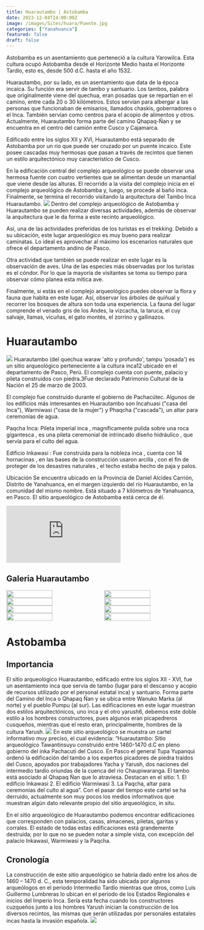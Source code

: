 ```yaml
---
title: Huarautambo | Astobamba
date: 2023-12-04T14:00:00Z
image: /images/Sites/huara/Puente.jpg
categories: ["Yanahuanca"]
featured: false
draft: false
---
```


Astobamba es un asentamiento que perteneció a la cultura Yarowilca. Esta cultura ocupó Astobamba desde el Horizonte Medio hasta el Horizonte Tardío, esto es, desde 500 d.C. hasta el año 1532.

Huarautambo, por su lado, es un asentamiento que data de la época incaica. Su función era servir de tambo y santuario. Los tambos, palabra que originalmente viene del quechua, eran posadas que se repartían en el camino, entre cada 20 o 30 kilómetros. Estos servían para albergar a las personas que funcionaban de emisarios, llamados chaskis, gobernadores o el Inca. También servían como centros para el acopio de alimentos y otros. Actualmente, Huarautambo forma parte del camino Qhapaq-Ñan y se encuentra en el centro del camión entre Cusco y Cajamarca.

Edificado entre los siglos XII y XVI, Huarautambo está separado de Astobamba por un río que puede ser cruzado por un puente incaico. Este posee cascadas muy hermosas que pasan a través de recintos que tienen un estilo arquitectónico muy característico de Cusco.

En la edificación central del complejo arqueológico se puede observar una hermosa fuente con cuatro vertientes que se alimentan desde un manantial que viene desde las alturas. El recorrido a la visita del complejo inicia en el complejo arqueológico de Astobamba y, luego, se procede al baño inca. Finalmente, se termina el recorrido visitando la arquitectura del Tambo Inca Huarautambo.
![](https://blog.redbus.pe/wp-content/uploads/2019/12/condor3.jpeg)
Dentro del complejo arqueológico de Astobamba y Huarautambo se pueden realizar diversas actividades, además de observar la arquitectura que le da forma a este recinto arqueológico.

Así, una de las actividades preferidas de los turistas es el trekking. Debido a su ubicación, este lugar arqueológico es muy bueno para realizar caminatas. Lo ideal es aprovechar al máximo los escenarios naturales que ofrece el departamento andino de Pasco.

Otra actividad que también se puede realizar en este lugar es la observación de aves. Una de las especies más observadas por los turistas es el cóndor. Por lo que la mayoría de visitantes se toma su tiempo para observar cómo planea esta mítica ave.

Finalmente, si estás en el complejo arqueológico puedes observar la flora y fauna que habita en este lugar. Así, observar los árboles de quiñual y recorrer los bosques de altura son toda una experiencia. La fauna del lugar comprende el venado gris de los Andes, la vizcacha, la taruca, el cuy salvaje, llamas, vicuñas, el gato montés, el zorrino y gallinazos.
# Huarautambo

![](https://upload.wikimedia.org/wikipedia/commons/thumb/3/39/Sitio_arqueol%C3%B3gico_Huarautambo_11.jpg/800px-Sitio_arqueol%C3%B3gico_Huarautambo_11.jpg)
Huarautambo (del quechua waraw 'alto y profundo', tampu 'posada') es un sitio arqueológico perteneciente a la cultura inca1​2​ ubicado en el departamento de Pasco, Perú. El complejo cuenta con puente, palacio y pileta construidos con piedra.3​Fue declarado Patrimonio Cultural de la Nación el 25 de marzo de 2003.

El complejo fue construido durante el gobierno de Pachacútec. Algunos de los edificios más interesantes en Huarautambo son Incahuasi ("casa del Inca"), Warmiwasi ("casa de la mujer") y Phaqcha ("cascada"), un altar para ceremonias de agua.

Paqcha Inca: Pileta imperial inca , magníficamente pulida sobre una roca gigantesca , es una pileta ceremonial de intrincado diseño hidráulico , que servía para el culto del agua.

Edificio Inkawasi  : Fue construida para la nobleza inca , cuenta con 14 hornacinas , en las bases de la construcción usaron arcilla , con el fin de proteger de los desastres naturales , el techo estaba hecho de paja y palos.

Ubicación
Se encuentra ubicado en la Provincia de Daniel Alcides Carrión, Distrito de Yanahuanca, en el margen izquierdo del río Huarautambo, en la comunidad del mismo nombre. Está situado a 7 kilómetros de Yanahuanca, en Pasco. El sitio arqueológico de Astobamba está cerca de él.
<div class="aspect-w-16 aspect-h-9">
  <iframe src="https://www.google.com/maps/embed?pb=!1m18!1m12!1m3!1d1961.7176404446677!2d-76.537199!3d-10.466311000000001!2m3!1f0!2f0!3f0!3m2!1i1024!2i768!4f13.1!3m3!1m2!1s0x9107fc880170e739%3A0x809a997d4ad0594f!2sHuarautambo%2019600!5e0!3m2!1ses-419!2spe!4v1690151757594!5m2!1ses-419!2spe"
    class="w-full h-full"
    style="border:0;"
    allowfullscreen=""
    loading="lazy"
    referrerpolicy="no-referrer-when-downgrade"
  ></iframe>
</div>

## Galeria Huarautambo

<div style="display: flex; flex-wrap: wrap; justify-content: space-between;">

  <img src="https://lh3.googleusercontent.com/p/AF1QipNUyjabps-M5FIvaXdzxDzZUtpX1fhVWvGSwp8Z=s0" width="49%" />

  <img src="/images/Sites/huara/Edificio Inkawasi.jpg" width="49%" />
  <img src="/images/Sites/huara/Edificio Warmiwasi.jpg" width="49%" />
  <img src="/images/Sites/huara/Inca.jpg" width="49%" />
  <img src="/images/Sites/huara/Paqcha o Pileta Inca.jpg" width="49%" />
  <img src="/images/Sites/huara/Paqcha.jpg" width="49%" />
  <img src="/images/Sites/huara/Poso.jpg" width="49%" />
  <img src="/images/Sites/huara/uente.jpg" width="49%" />
</div>


# Astobamba

## Importancia
El sitio arqueológico Huarautambo, edificado entre los siglos XII - XVI​, fue un asentamiento inca que servía de tambo (lugar para el descanso y acopio de recursos utilizado por el personal estatal inca) y santuario. Forma parte del Camino del Inca o Qhapaq Ñan y se ubica entre Wanuko Marka (al norte) y el pueblo Pumpu (al sur). Las edificaciones en este lugar muestran dos estilos arquitectónicos, uno inca y el otro yarush6​, debemos este doble estilo a los hombres constructores, pues algunos eran picapedreros cusqueños, mientras que el resto eran, principalmente, hombres de la cultura Yarush.
![](/images/Sites/huara/Piedra.jpg)
En este sitio arqueológico se muestra un cartel informativo muy preciso, el cual evidencia: “Huarautambo: Sitio arqueológico Tawantinsuyu construido entre 1460-1470 d.C en pleno gobierno del inka Pachacuti del Cusco. En Pasco el general Tupa Yupanqui ordenó la edificación del tambo a los expertos picadores de piedra traídos del Cusco, apoyados por trabajadores Yacha​ y Yarush, dos naciones del intermedio tardío oriundas de la cuenca del rio Chaupiwaranga. El tambo está asociado al Qhapaq Ñan​ que lo atraviesa. Destacan en el sitio: 1. El edificio Inkawasi 2. El edificio Warmiwasi 3. La Paqcha, altar para ceremonias del culto al agua”. Con el pasar del tiempo este cartel se ha derruido, actualmente son muy pocos los medios informativos que muestran algún dato relevante propio del sitio arqueológico, in situ.

En el sitio arqueológico de Huarautambo podemos encontrar edificaciones que corresponden con palacios, casas, almacenes, piletas, garitas y corrales. El estado de todas estas edificaciones está grandemente destruida; por lo que no se pueden notar a simple vista, con excepción del palacio Inkawasi, Warmiwasi y la Paqcha.

## Cronología
La construcción de este sitio arqueológico se habría dado entre los años de 1460 – 1470 d. C., esta temporalidad ha sido ubicada por algunos arqueólogos en el periodo Intermedio Tardío mientras que otros, como Luis Guillermo Lumbreras lo ubican en el periodo de los Estados Regionales e inicios del Imperio Inca. Sería esta fecha cuando los constructores cuzqueños junto a los hombres Yarush​ inician la construcción de los diversos recintos, las mismas que serán utilizadas por personales estatales incas hasta la invasión española.
![](https://upload.wikimedia.org/wikipedia/es/timeline/azzhsnissnxuhz6dy6t6idntxu8za6p.png)